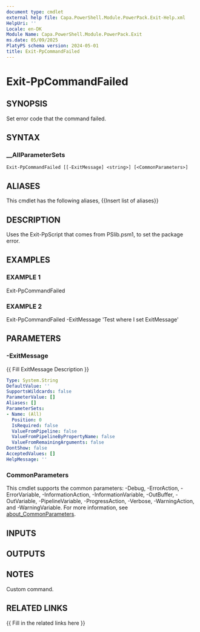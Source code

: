 ```yaml
---
document type: cmdlet
external help file: Capa.PowerShell.Module.PowerPack.Exit-Help.xml
HelpUri: ''
Locale: en-DK
Module Name: Capa.PowerShell.Module.PowerPack.Exit
ms.date: 05/09/2025
PlatyPS schema version: 2024-05-01
title: Exit-PpCommandFailed
---
```


# Exit-PpCommandFailed

## SYNOPSIS

Set error code that the command failed.

## SYNTAX

### __AllParameterSets

```
Exit-PpCommandFailed [[-ExitMessage] <string>] [<CommonParameters>]
```

## ALIASES

This cmdlet has the following aliases,
  {{Insert list of aliases}}

## DESCRIPTION

Uses the Exit-PpScript that comes from PSlib.psm1, to set the package error.

## EXAMPLES

### EXAMPLE 1

Exit-PpCommandFailed

### EXAMPLE 2

Exit-PpCommandFailed -ExitMessage 'Test where I set ExitMessage'

## PARAMETERS

### -ExitMessage

{{ Fill ExitMessage Description }}

```yaml
Type: System.String
DefaultValue: ''
SupportsWildcards: false
ParameterValue: []
Aliases: []
ParameterSets:
- Name: (All)
  Position: 0
  IsRequired: false
  ValueFromPipeline: false
  ValueFromPipelineByPropertyName: false
  ValueFromRemainingArguments: false
DontShow: false
AcceptedValues: []
HelpMessage: ''
```

### CommonParameters

This cmdlet supports the common parameters: -Debug, -ErrorAction, -ErrorVariable,
-InformationAction, -InformationVariable, -OutBuffer, -OutVariable, -PipelineVariable,
-ProgressAction, -Verbose, -WarningAction, and -WarningVariable. For more information, see
[about_CommonParameters](https://go.microsoft.com/fwlink/?LinkID=113216).

## INPUTS

## OUTPUTS

## NOTES

Custom command.


## RELATED LINKS

{{ Fill in the related links here }}

